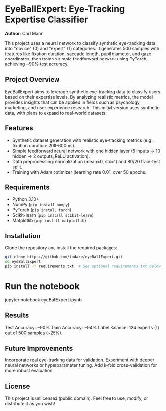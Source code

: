 # EyeBallExpert: Eye-Tracking Expertise Classifier

**Author**: Carl Mann

This project uses a neural network to classify synthetic eye-tracking data into "novice" (0) and "expert" (1) categories. It generates 500 samples with features like fixation duration, saccade length, pupil diameter, and gaze coordinates, then trains a simple feedforward network using PyTorch, achieving ~90% test accuracy.

## Project Overview
EyeBallExpert aims to leverage synthetic eye-tracking data to classify users based on their expertise levels. By analyzing realistic metrics, the model provides insights that can be applied in fields such as psychology, marketing, and user experience research. This initial version uses synthetic data, with plans to expand to real-world datasets.

## Features
- Synthetic dataset generation with realistic eye-tracking metrics (e.g., fixation duration: 200-600ms).
- Simple feedforward neural network with one hidden layer (5 inputs → 10 hidden → 2 outputs, ReLU activation).
- Data preprocessing: normalization (mean=0, std=1) and 80/20 train-test split.
- Training with Adam optimizer (learning rate 0.01) over 50 epochs.

## Requirements
- Python 3.10+
- NumPy (`pip install numpy`)
- PyTorch (`pip install torch`)
- Scikit-learn (`pip install scikit-learn`)
- Matplotlib (`pip install matplotlib`)

## Installation
Clone the repository and install the required packages:
```bash
git clone https://github.com/todare/eyeBallExpert.git
cd eyeBallExpert
pip install -r requirements.txt  # See optional requirements.txt below
```
# Run the notebook
jupyter notebook eyeBallExpert.ipynb

## Results
Test Accuracy: ~90%
Train Accuracy: ~94%
Label Balance: 124 experts (1) out of 500 samples (~25%).

## Future Improvements
Incorporate real eye-tracking data for validation.
Experiment with deeper neural networks or hyperparameter tuning.
Add k-fold cross-validation for more robust evaluation.

## License
This project is unlicensed (public domain). Feel free to use, modify, or distribute it as you wish!


